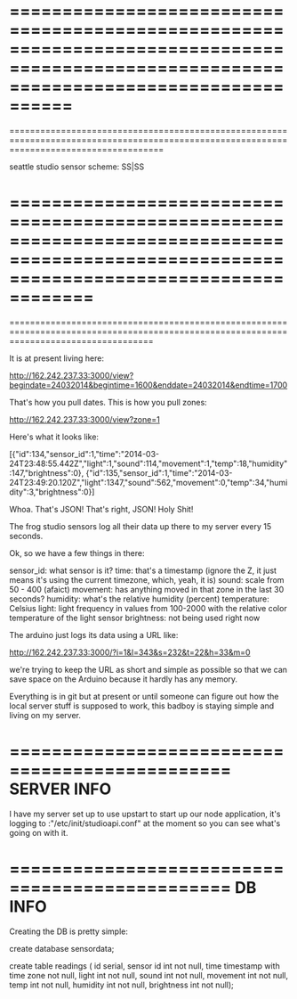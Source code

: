
========================================================================================================================================
=========================================================================================================================================
==========================================================================================================================================

seattle studio sensor scheme: SS|SS

==========================================================================================================================================
=========================================================================================================================================
========================================================================================================================================

It is at present living here: 

http://162.242.237.33:3000/view?begindate=24032014&begintime=1600&enddate=24032014&endtime=1700

That's how you pull dates. This is how you pull zones:

http://162.242.237.33:3000/view?zone=1

Here's what it looks like:

[{"id":134,"sensor_id":1,"time":"2014-03-24T23:48:55.442Z","light":1,"sound":114,"movement":1,"temp":18,"humidity":147,"brightness":0},
{"id":135,"sensor_id":1,"time":"2014-03-24T23:49:20.120Z","light":1347,"sound":562,"movement":0,"temp":34,"humidity":3,"brightness":0}]

Whoa. That's JSON! That's right, JSON! Holy Shit!

The frog studio sensors log all their data up there to my server every 15 seconds. 

Ok, so we have a few things in there:

sensor_id: what sensor is it?
time: that's a timestamp (ignore the Z, it just means it's using the current timezone, which, yeah, it is)
sound: scale from 50 - 400 (afaict)
movement: has anything moved in that zone in the last 30 seconds?
humidity: what's the relative humidity (percent)
temperature: Celsius
light: light frequency in values from 100-2000 with the relative color temperature of the light sensor
brightness: not being used right now

The arduino just logs its data using a URL like:

http://162.242.237.33:3000/?i=1&l=343&s=232&t=22&h=33&m=0

we're trying to keep the URL as short and simple as possible so that we can save space on the Arduino because it hardly has any memory.

Everything is in git but at present or until someone can figure out how the local server stuff is supposed to work, this badboy is staying simple and living on my server.

===============================================
SERVER INFO
===============================================

I have my server set up to use upstart to start up our node application, it's logging to :"/etc/init/studioapi.conf" at the moment so you can see what's going on with it.

===============================================
DB INFO
===============================================

Creating the DB is pretty simple:

create database sensordata;

create table readings ( id serial, sensor id int not null, time timestamp with time zone not null, light int not null, sound int not null, movement int not null, temp int not null, humidity int not null, brightness int not null);


